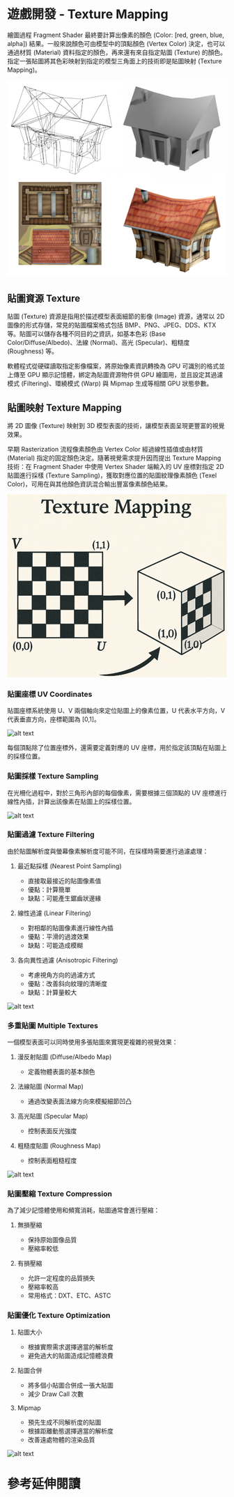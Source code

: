 # 遊戲開發 - Texture Mapping

繪圖過程 Fragment Shader 最終要計算出像素的顏色 (Color: [red, green, blue, alpha]) 結果。一般來說顏色可由模型中的頂點顏色 (Vertex Color) 決定，也可以通過材質 (Material) 資料指定的顏色，再來還有來自指定貼圖 (Texture) 的顏色。指定一張貼圖將其色彩映射到指定的模型三角面上的技術即是貼圖映射 (Texture Mapping)。

![alt text](images/mesh_texturemapping.png)

## 貼圖資源 Texture

貼圖 (Texture) 資源是指用於描述模型表面細節的影像 (Image) 資源，通常以 2D 圖像的形式存儲，常見的貼圖檔案格式包括 BMP、PNG、JPEG、DDS、KTX 等。貼圖可以儲存各種不同目的之資訊，如基本色彩 (Base Color/Diffuse/Albedo)、法線 (Normal)、高光 (Specular)、粗糙度 (Roughness) 等。

軟體程式從硬碟讀取指定影像檔案，將原始像素資訊轉換為 GPU 可識別的格式並上傳至 GPU 顯示記憶體，綁定為貼圖資源物件供 GPU 繪圖用，並且設定其過濾模式 (Filtering)、環繞模式 (Warp) 與 Mipmap 生成等相關 GPU 狀態參數。

## 貼圖映射 Texture Mapping

將 2D 圖像 (Texture) 映射到 3D 模型表面的技術，讓模型表面呈現更豐富的視覺效果。

早期 Rasterization 流程像素顏色由 Vertex Color 經過線性插值或由材質 (Material) 指定的固定顏色決定。隨著視覺需求提升因而提出 Texture Mapping 技術：在 Fragment Shader 中使用 Vertex Shader 端輸入的 UV 座標對指定 2D 貼圖進行採樣 (Texture Sampling)，獲取對應位置的貼圖紋理像素顏色 (Texel Color)，可用在與其他顏色資訊混合輸出豐富像素顏色結果。

![texturemapping](images/texturemapping_uv.png)

### 貼圖座標 UV Coordinates

貼圖座標系統使用 U、V 兩個軸向來定位貼圖上的像素位置，U 代表水平方向，V 代表垂直方向，座標範圍為 [0,1]。

![alt text](images/uv_coordinates.png)

每個頂點除了位置座標外，還需要定義對應的 UV 座標，用於指定該頂點在貼圖上的採樣位置。

### 貼圖採樣 Texture Sampling

在光柵化過程中，對於三角形內部的每個像素，需要根據三個頂點的 UV 座標進行線性內插，計算出該像素在貼圖上的採樣位置。

![alt text](images/texture_sampling.png)

### 貼圖過濾 Texture Filtering

由於貼圖解析度與螢幕像素解析度可能不同，在採樣時需要進行過濾處理：

1. 最近點採樣 (Nearest Point Sampling)
   - 直接取最接近的貼圖像素值
   - 優點：計算簡單
   - 缺點：可能產生鋸齒狀邊緣

2. 線性過濾 (Linear Filtering)
   - 對相鄰的貼圖像素進行線性內插
   - 優點：平滑的過渡效果
   - 缺點：可能造成模糊

3. 各向異性過濾 (Anisotropic Filtering)
   - 考慮視角方向的過濾方式
   - 優點：改善斜向紋理的清晰度
   - 缺點：計算量較大

![alt text](images/texture_filtering.png)

### 多重貼圖 Multiple Textures

一個模型表面可以同時使用多張貼圖來實現更複雜的視覺效果：

1. 漫反射貼圖 (Diffuse/Albedo Map)
   - 定義物體表面的基本顏色

2. 法線貼圖 (Normal Map)
   - 通過改變表面法線方向來模擬細節凹凸

3. 高光貼圖 (Specular Map)
   - 控制表面反光強度

4. 粗糙度貼圖 (Roughness Map)
   - 控制表面粗糙程度

![alt text](images/multiple_textures.png)

### 貼圖壓縮 Texture Compression

為了減少記憶體使用和頻寬消耗，貼圖通常會進行壓縮：

1. 無損壓縮
   - 保持原始圖像品質
   - 壓縮率較低

2. 有損壓縮
   - 允許一定程度的品質損失
   - 壓縮率較高
   - 常用格式：DXT、ETC、ASTC

### 貼圖優化 Texture Optimization

1. 貼圖大小
   - 根據實際需求選擇適當的解析度
   - 避免過大的貼圖造成記憶體浪費

2. 貼圖合併
   - 將多個小貼圖合併成一張大貼圖
   - 減少 Draw Call 次數

3. Mipmap
   - 預先生成不同解析度的貼圖
   - 根據距離動態選擇適當的解析度
   - 改善遠處物體的渲染品質

![alt text](images/mipmap.png)

# 參考延伸閱讀

